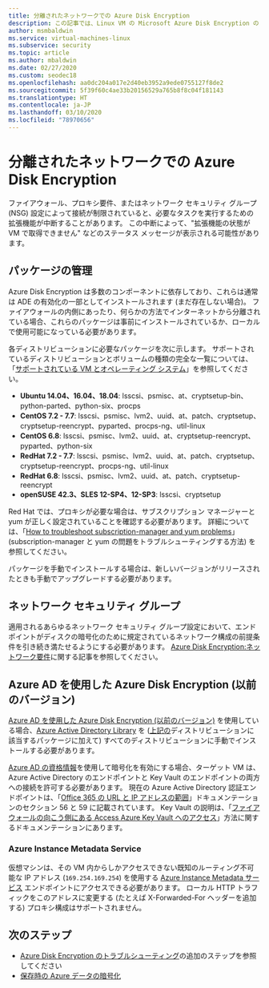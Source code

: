 ```yaml
---
title: 分離されたネットワークでの Azure Disk Encryption
description: この記事では、Linux VM の Microsoft Azure Disk Encryption のトラブルシューティングのヒントについて説明します。
author: msmbaldwin
ms.service: virtual-machines-linux
ms.subservice: security
ms.topic: article
ms.author: mbaldwin
ms.date: 02/27/2020
ms.custom: seodec18
ms.openlocfilehash: aa0dc204a017e2d40eb3952a9ede0755127f8de2
ms.sourcegitcommit: 5f39f60c4ae33b20156529a765b8f8c04f181143
ms.translationtype: HT
ms.contentlocale: ja-JP
ms.lasthandoff: 03/10/2020
ms.locfileid: "78970656"
---
```

# <a name="azure-disk-encryption-on-an-isolated-network"></a>分離されたネットワークでの Azure Disk Encryption

ファイアウォール、プロキシ要件、またはネットワーク セキュリティ グループ (NSG) 設定によって接続が制限されていると、必要なタスクを実行するための拡張機能が中断することがあります。 この中断によって、"拡張機能の状態が VM で取得できません" などのステータス メッセージが表示される可能性があります。

## <a name="package-management"></a>パッケージの管理

Azure Disk Encryption は多数のコンポーネントに依存しており、これらは通常は ADE の有効化の一部としてインストールされます (まだ存在しない場合)。 ファイアウォールの内側にあったり、何らかの方法でインターネットから分離されている場合、これらのパッケージは事前にインストールされているか、ローカルで使用可能になっている必要があります。

各ディストリビューションに必要なパッケージを次に示します。 サポートされているディストリビューションとボリュームの種類の完全な一覧については、「[サポートされている VM とオペレーティング システム](disk-encryption-overview.md#supported-vms-and-operating-systems)」を参照してください。

- **Ubuntu 14.04、16.04、18.04**: lsscsi、psmisc、at、cryptsetup-bin、python-parted、python-six、procps
- **CentOS 7.2 - 7.7**: lsscsi、psmisc、lvm2、uuid、at、patch、cryptsetup、cryptsetup-reencrypt、pyparted、procps-ng、util-linux
- **CentOS 6.8**: lsscsi、psmisc、lvm2、uuid、at、cryptsetup-reencrypt、pyparted、python-six
- **RedHat 7.2 - 7.7**: lsscsi、psmisc、lvm2、uuid、at、patch、cryptsetup、cryptsetup-reencrypt、procps-ng、util-linux
- **RedHat 6.8**: lsscsi、psmisc、lvm2、uuid、at、patch、cryptsetup-reencrypt
- **openSUSE 42.3、SLES 12-SP4、12-SP3**: lsscsi、cryptsetup

Red Hat では、プロキシが必要な場合は、サブスクリプション マネージャーと yum が正しく設定されていることを確認する必要があります。 詳細については、「[How to troubleshoot subscription-manager and yum problems](https://access.redhat.com/solutions/189533)」(subscription-manager と yum の問題をトラブルシューティングする方法) を参照してください。  

パッケージを手動でインストールする場合は、新しいバージョンがリリースされたときも手動でアップグレードする必要があります。

## <a name="network-security-groups"></a>ネットワーク セキュリティ グループ
適用されるあらゆるネットワーク セキュリティ グループ設定において、エンドポイントがディスクの暗号化のために規定されているネットワーク構成の前提条件を引き続き満たせるようにする必要があります。  [Azure Disk Encryption:ネットワーク要件](disk-encryption-overview.md#networking-requirements)に関する記事を参照してください。

## <a name="azure-disk-encryption-with-azure-ad-previous-version"></a>Azure AD を使用した Azure Disk Encryption (以前のバージョン)

[Azure AD を使用した Azure Disk Encryption (以前のバージョン)](disk-encryption-overview-aad.md) を使用している場合、[Azure Active Directory Library](../../active-directory/azuread-dev/active-directory-authentication-libraries.md) を ([上記の](#package-management)ディストリビューションに該当するパッケージに加えて) すべてのディストリビューションに手動でインストールする必要があります。

[Azure AD の資格情報](disk-encryption-linux-aad.md)を使用して暗号化を有効にする場合、ターゲット VM は、Azure Active Directory のエンドポイントと Key Vault のエンドポイントの両方への接続を許可する必要があります。 現在の Azure Active Directory 認証エンドポイントは、「[Office 365 の URL と IP アドレスの範囲](https://docs.microsoft.com/office365/enterprise/urls-and-ip-address-ranges)」ドキュメンテーションのセクション 56 と 59 に記載されています。 Key Vault の説明は、「[ファイアウォールの向こう側にある Access Azure Key Vault へのアクセス](../../key-vault/key-vault-access-behind-firewall.md)」方法に関するドキュメンテーションにあります。

### <a name="azure-instance-metadata-service"></a>Azure Instance Metadata Service 

仮想マシンは、その VM 内からしかアクセスできない既知のルーティング不可能な IP アドレス (`169.254.169.254`) を使用する [Azure Instance Metadata サービス](instance-metadata-service.md) エンドポイントにアクセスできる必要があります。  ローカル HTTP トラフィックをこのアドレスに変更する (たとえば X-Forwarded-For ヘッダーを追加する) プロキシ構成はサポートされません。

## <a name="next-steps"></a>次のステップ

- [Azure Disk Encryption のトラブルシューティング](disk-encryption-troubleshooting.md)の追加のステップを参照してください
- [保存時の Azure データの暗号化](../../security/fundamentals/encryption-atrest.md)
